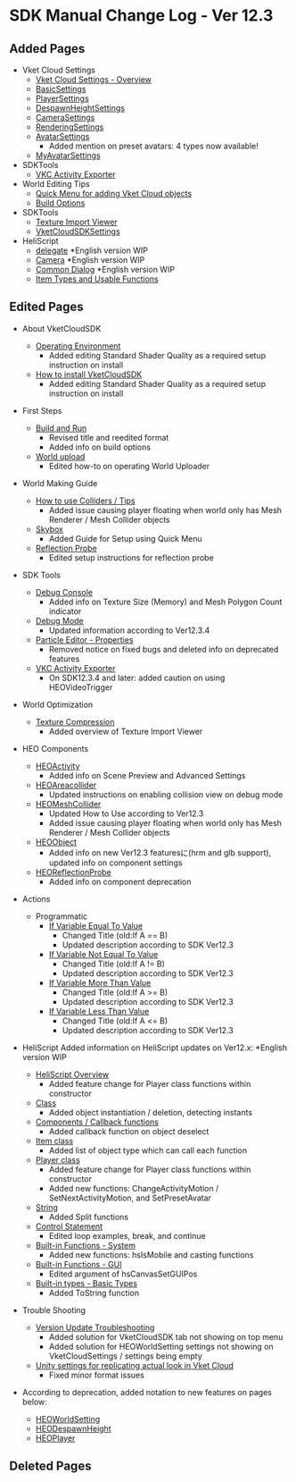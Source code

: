 # SDK Manual Change Log - Ver 12.3

## Added Pages

- Vket Cloud Settings
  - [Vket Cloud Settings - Overview](https://vrhikky.github.io/VketCloudSDK_Documents/12.3/en/VketCloudSettings/Overview.html)
  - [BasicSettings](https://vrhikky.github.io/VketCloudSDK_Documents/12.3/en/VketCloudSettings/BasicSettings.html)
  - [PlayerSettings](https://vrhikky.github.io/VketCloudSDK_Documents/12.3/en/VketCloudSettings/PlayerSettings.html)
  - [DespawnHeightSettings](https://vrhikky.github.io/VketCloudSDK_Documents/12.3/en/VketCloudSettings/DespawnHeightSettings.html)
  - [CameraSettings](https://vrhikky.github.io/VketCloudSDK_Documents/12.3/en/VketCloudSettings/CameraSettings.html)
  - [RenderingSettings](https://vrhikky.github.io/VketCloudSDK_Documents/12.3/en/VketCloudSettings/RenderingSettings.html)
  - [AvatarSettings](https://vrhikky.github.io/VketCloudSDK_Documents/12.3/en/VketCloudSettings/AvatarSettings.html)
    - Added mention on preset avatars: 4 types now available!
  - [MyAvatarSettings](https://vrhikky.github.io/VketCloudSDK_Documents/12.3/en/VketCloudSettings/MyAvatarSettings.html)
- SDKTools
  - [VKC Activity Exporter](https://vrhikky.github.io/VketCloudSDK_Documents/12.3/en/SDKTools/VKCActivityExporter.html)
- World Editing Tips
  - [Quick Menu for adding Vket Cloud objects](https://vrhikky.github.io/VketCloudSDK_Documents/12.3/en/WorldEditingTips/QuickMenu.html)
  - [Build Options](https://vrhikky.github.io/VketCloudSDK_Documents/12.3/en/WorldEditingTips/BuildOptions.html)
- SDKTools
  - [Texture Import Viewer](https://vrhikky.github.io/VketCloudSDK_Documents/12.3/en/SDKTools/TextureImportViewer.html)
  - [VketCloudSDKSettings](https://vrhikky.github.io/VketCloudSDK_Documents/12.3/en/SDKTools/VketCloudSDKSettings.html)
- HeliScript
  - [delegate](https://vrhikky.github.io/VketCloudSDK_Documents/12.3/en/hs/hs_delegate.html) *English version WIP
  - [Camera](https://vrhikky.github.io/VketCloudSDK_Documents/12.3/en/hs/hs_system_function_camera.html) *English version WIP
  - [Common Dialog](https://vrhikky.github.io/VketCloudSDK_Documents/12.3/en/hs/hs_system_function_commondialog.html) *English version WIP
  - [Item Types and Usable Functions](https://vrhikky.github.io/VketCloudSDK_Documents/12.3/en/hs/hs_item_types_functions.html)

## Edited Pages

- About VketCloudSDK
  - [Operating Environment](https://vrhikky.github.io/VketCloudSDK_Documents/12.3/en/AboutVketCloudSDK/OperatingEnvironment.html)
    - Added editing Standard Shader Quality as a required setup instruction on install
  - [How to install VketCloudSDK](https://vrhikky.github.io/VketCloudSDK_Documents/12.3/ja/AboutVketCloudSDK/SetupSDK_external.html)
    - Added editing Standard Shader Quality as a required setup instruction on install
- First Steps
  - [Build and Run](https://vrhikky.github.io/VketCloudSDK_Documents/12.3/en/FirstStep/BuildAndRun.html)
    - Revised title and reedited format
    - Added info on build options
  - [World upload](https://vrhikky.github.io/VketCloudSDK_Documents/12.3/en/FirstStep/WorldUpload.html)
    - Edited how-to on operating World Uploader
- World Making Guide
  - [How to use Colliders / Tips](https://vrhikky.github.io/VketCloudSDK_Documents/12.3/ja/WorldMakingGuide/Collider.html)
    - Added issue causing player floating when world only has Mesh Renderer / Mesh Collider objects
  - [Skybox](https://vrhikky.github.io/VketCloudSDK_Documents/12.3/en/WorldMakingGuide/Skybox.html)
    - Added Guide for Setup using Quick Menu
  - [Reflection Probe](https://vrhikky.github.io/VketCloudSDK_Documents/12.3/en/WorldMakingGuide/ReflectionProbe.html)
    - Edited setup instructions for reflection probe
- SDK Tools
  - [Debug Console](https://vrhikky.github.io/VketCloudSDK_Documents/12.3/en/debugconsole/debugconsole.html)
    - Added info on Texture Size (Memory) and Mesh Polygon Count indicator
  - [Debug Mode](https://vrhikky.github.io/VketCloudSDK_Documents/12.3/en/WorldEditingTips/DebugMode.html)
    - Updated information according to Ver12.3.4
  - [Particle Editor - Properties](https://vrhikky.github.io/VketCloudSDK_Documents/12.3/en/particleeditor/pe_about_properties.html)
    - Removed notice on fixed bugs and deleted info on deprecated features
  - [VKC Activity Exporter](https://vrhikky.github.io/VketCloudSDK_Documents/12.3/en/SDKTools/VKCActivityExporter.html)
    - On SDK12.3.4 and later: added caution on using HEOVideoTrigger
- World Optimization
  - [Texture Compression](https://vrhikky.github.io/VketCloudSDK_Documents/12.3/en/WorldOptimization/TextureCompression.html)
    - Added overview of Texture Import Viewer
- HEO Components
  - [HEOActivity](https://vrhikky.github.io/VketCloudSDK_Documents/12.3/en/HEOComponents/HEOActivity.html)
    - Added info on Scene Preview and Advanced Settings
  - [HEOAreacollider](https://vrhikky.github.io/VketCloudSDK_Documents/12.3/en/HEOComponents/HEOAreacollider.html)
    - Updated instructions on enabling collision view on debug mode
  - [HEOMeshCollider](https://vrhikky.github.io/VketCloudSDK_Documents/12.3/en/HEOComponents/HEOMeshCollider.html)
    - Updated How to Use according to Ver12.3
    - Added issue causing player floating when world only has Mesh Renderer / Mesh Collider objects
  - [HEOObject](https://vrhikky.github.io/VketCloudSDK_Documents/12.3/en/HEOComponents/HEOObject.html)
    - Added info on new Ver12.3 featuresに(hrm and glb support), updated info on component settings
  - [HEOReflectionProbe](https://vrhikky.github.io/VketCloudSDK_Documents/12.3/en/HEOComponents/HEOReflectionProbe.html)
    - Added info on component deprecation
- Actions
  - Programmatic
    - [If Variable Equal To Value](https://vrhikky.github.io/VketCloudSDK_Documents/12.3/en/Actions/Programmatic/IfEqual.html)
      - Changed Title (old:If A == B)
      - Updated description according to SDK Ver12.3
    - [If Variable Not Equal To Value](https://vrhikky.github.io/VketCloudSDK_Documents/12.3/en/Actions/Programmatic/IfNotEqual.html)
      - Changed Title (old:If A != B)
      - Updated description according to SDK Ver12.3
    - [If Variable More Than Value](https://vrhikky.github.io/VketCloudSDK_Documents/12.3/en/Actions/Programmatic/IfMoreThan.html)
      - Changed Title (old:If A >= B)
      - Updated description according to SDK Ver12.3
    - [If Variable Less Than Value](https://vrhikky.github.io/VketCloudSDK_Documents/12.3/en/Actions/Programmatic/IfLessThan.html)
      - Changed Title (old:If A <= B)
      - Updated description according to SDK Ver12.3
- HeliScript
Added information on HeliScript updates on Ver12.x: *English version WIP
  - [HeliScript Overview](https://vrhikky.github.io/VketCloudSDK_Documents/12.3/en/hs/hs_overview.html)
    - Added feature change for Player class functions within constructor
  - [Class](https://vrhikky.github.io/VketCloudSDK_Documents/12.3/en/hs/hs_class.html)
    - Added object instantiation / deletion, detecting instants
  - [Components / Callback functions](https://vrhikky.github.io/VketCloudSDK_Documents/12.3/en/hs/hs_component.html)
    - Added callback function on object deselect
  - [Item class](https://vrhikky.github.io/VketCloudSDK_Documents/12.3/en/hs/hs_class_item.html)
    - Added list of object type which can call each function
  - [Player class](https://vrhikky.github.io/VketCloudSDK_Documents/12.3/en/hs/hs_class_item.html)
    - Added feature change for Player class functions within constructor
    - Added new functions: ChangeActivityMotion / SetNextActivityMotion, and SetPresetAvatar
  - [String](https://vrhikky.github.io/VketCloudSDK_Documents/12.3/en/hs/hs_string.html)
    - Added Split functions
  - [Control Statement](https://vrhikky.github.io/VketCloudSDK_Documents/12.3/en/hs/hs_statement_control.html)
    - Edited loop examples, break, and continue
  - [Built-in Functions - System](https://vrhikky.github.io/VketCloudSDK_Documents/12.3/en/hs/hs_system_function.html)
    - Added new functions: hsIsMobile and casting functions
  - [Built-in Functions - GUI](https://vrhikky.github.io/VketCloudSDK_Documents/12.3/en/hs/hs_system_function_gui.html)
    - Edited argument of hsCanvasSetGUIPos
  - [Built-in types - Basic Types](https://vrhikky.github.io/VketCloudSDK_Documents/12.3/en/hs/hs_var.html)
    - Added ToString function
- Trouble Shooting
  - [Version Update Troubleshooting](https://vrhikky.github.io/VketCloudSDK_Documents/12.3/en/troubleshooting/VersionUpdateTroubleshooting.html)
    - Added solution for VketCloudSDK tab not showing on top menu
    - Added solution for HEOWorldSetting settings not showing on VketCloudSettings / settings being empty
  - [Unity settings for replicating actual look in Vket Cloud](https://vrhikky.github.io/VketCloudSDK_Documents/12.3/en/heoexporter/he_align_unity_to_vketcloud.html)
    - Fixed minor format issues

- According to deprecation, added notation to new features on pages below:
  - [HEOWorldSetting](https://vrhikky.github.io/VketCloudSDK_Documents/12.3/en/HEOComponents/HEOWorldSetting.html)  
  - [HEODespawnHeight](https://vrhikky.github.io/VketCloudSDK_Documents/12.3/en/HEOComponents/HEODespawnHeight.html)  
  - [HEOPlayer](https://vrhikky.github.io/VketCloudSDK_Documents/12.3/en/HEOComponents/HEOPlayer.html)  

## Deleted Pages
